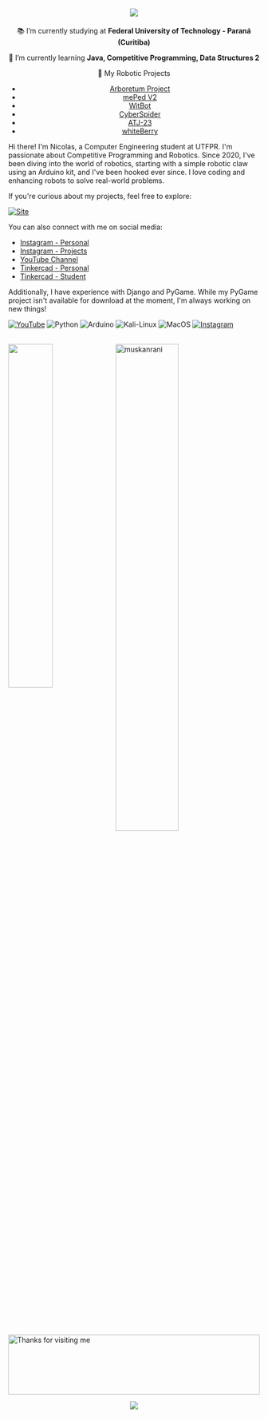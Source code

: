 <h1 align="center">
    <img src="https://readme-typing-svg.herokuapp.com/?font=Righteous&size=35&center=true&vCenter=true&width=500&height=70&duration=4000&lines=Hi+There!+👋;+I'm+Nícolas+Auersvalt!;" />
</h1>

<div align="center">
 
 📚 I’m currently studying at **Federal University of Technology - Paraná (Curitiba)**
 
 🌱 I’m currently learning **Java, Competitive Programming, Data Structures 2**

 🤖 My Robotic Projects
- [Arboretum Project](https://github.com/NicolasAuersvalt/UTFPR/tree/main/1%20Per%C3%ADodo/Lab_Eletr%C3%B4nica/Arboretum)
- [mePed V2](https://github.com/NicolasAuersvalt/Projects/tree/main/Rob%C3%B3tica/MePad)
- [WitBot](https://github.com/NicolasAuersvalt/Projects/tree/main/Rob%C3%B3tica/WitBot)
- [CyberSpider](https://github.com/NicolasAuersvalt/Projects/tree/main/Rob%C3%B3tica/Cyber_aranha)
- [ATJ-23](https://github.com/NicolasAuersvalt/Projects/tree/main/Rob%C3%B3tica/ATJ-23)
- [whiteBerry](https://github.com/NicolasAuersvalt/Projects/tree/main/Rob%C3%B3tica/whiteBerry)

 </div>



<p>Hi there! I'm Nicolas, a Computer Engineering student at UTFPR. I'm passionate about Competitive Programming and Robotics. Since 2020, I've been diving into the world of robotics, starting with a simple robotic claw using an Arduino kit, and I've been hooked ever since. I love coding and enhancing robots to solve real-world problems.</p>

<p>If you're curious about my projects, feel free to explore:</p>

   [![Site](https://img.shields.io/website-up-up-green-green/http/cv.lbesson.qc.to.svg)](https://blushing-tractor-81c.notion.site/N-colas-Portfolio-de06859037a146efa52d0ca7f7916dbe?pvs=4)
 




<p>You can also connect with me on social media:</p>

<ul>
  <li><a href="https://www.instagram.com/nicolasauersvalt/">Instagram - Personal</a></li>
  <li><a href="https://www.instagram.com/nic.auersvalt/">Instagram - Projects</a></li>
  <li><a href="https://www.youtube.com/watch?v=343yUzrjcDY&list=PLwC3YCyq5TS8iRgExZDwvfOmdV3E8IBbG">YouTube Channel</a></li>
  <li><a href="https://www.tinkercad.com/users/7UdW4nG4rjn">Tinkercad - Personal</a></li>
  <li><a href="https://www.tinkercad.com/users/2jIZLDbosYu-nicolas-auersvalt-marques">Tinkercad - Student</a></li>
</ul>

<p>Additionally, I have experience with Django and PyGame. While my PyGame project isn't available for download at the moment, I'm always working on new things!</p>

[![YouTube](https://img.shields.io/badge/YouTube-FF0000?style=for-the-badge&logo=youtube&logoColor=white)](https://www.youtube.com/c/Nicoau)
![Python](https://img.shields.io/badge/Python-14354C?style=for-the-badge&logo=python&logoColor=white)
![Arduino](https://img.shields.io/badge/Arduino-00979D?style=for-the-badge&logo=Arduino&logoColor=white)
![Kali-Linux](https://img.shields.io/badge/Kali_Linux-557C94?style=for-the-badge&logo=kali-linux&logoColor=white)
![MacOS](https://img.shields.io/badge/mac%20os-000000?style=for-the-badge&logo=apple&logoColor=white)
[![Instagram](https://img.shields.io/badge/Instagram-E4405F?style=for-the-badge&logo=instagram&logoColor=white)](https://www.instagram.com/nic.auersvalt/)

<br/> 

<div>
  <a href="https://github.com/NicolasAuersvalt">
    <img align="left" width="42%" src="https://github-readme-stats.vercel.app/api/top-langs/?username=NicolasAuersvalt&layout=compact&theme=tokyonight" />
  </a>
  <img width="50%" src="https://github-readme-streak-stats.herokuapp.com/?user=muskanrani&theme=tokyonight" alt="muskanrani" />
</div>

<br/>
<br/>

<img height="120" alt="Thanks for visiting me" width="100%" src="https://raw.githubusercontent.com/BrunnerLivio/brunnerlivio/master/images/marquee.svg" />

<p align="center">
  <img src="https://capsule-render.vercel.app/api?type=waving&color=gradient&height=60&section=footer&width=100"/>
</p>
